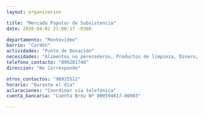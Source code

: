```yaml
---
layout: organizacion

title: "Mercado Popular de Subsistencia"
date: 2020-04-02 21:00:17 -0300

departamento: "Montevideo"
barrio: "Cordón"
actividades: "Punto de Donación"
necesidades: "Alimentos no perecederos, Productos de limpieza, Dinero, Transporte de productos"
telefono_contacto: "099281748"
direccion: "No Corresponde"

otros_contactos: "98825512"
horario: "Durante el día"
aclaraciones: "Coordinar via telefónica"
cuenta_bancaria: "Cuenta Brou Nº 000594817-00003"

---
```

